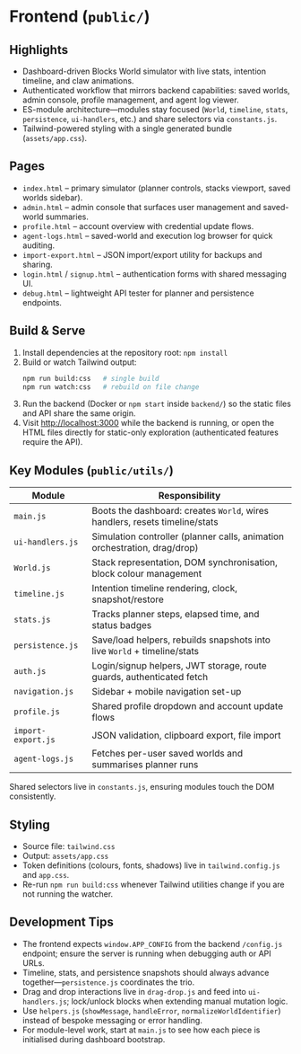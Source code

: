 # Frontend (`public/`)

## Highlights
- Dashboard-driven Blocks World simulator with live stats, intention timeline, and claw animations.
- Authenticated workflow that mirrors backend capabilities: saved worlds, admin console, profile management, and agent log viewer.
- ES-module architecture—modules stay focused (`World`, `timeline`, `stats`, `persistence`, `ui-handlers`, etc.) and share selectors via `constants.js`.
- Tailwind-powered styling with a single generated bundle (`assets/app.css`).

## Pages
- `index.html` – primary simulator (planner controls, stacks viewport, saved worlds sidebar).
- `admin.html` – admin console that surfaces user management and saved-world summaries.
- `profile.html` – account overview with credential update flows.
- `agent-logs.html` – saved-world and execution log browser for quick auditing.
- `import-export.html` – JSON import/export utility for backups and sharing.
- `login.html` / `signup.html` – authentication forms with shared messaging UI.
- `debug.html` – lightweight API tester for planner and persistence endpoints.

## Build & Serve
1. Install dependencies at the repository root: `npm install`
2. Build or watch Tailwind output:
   ```bash
   npm run build:css   # single build
   npm run watch:css   # rebuild on file change
   ```
3. Run the backend (Docker or `npm start` inside `backend/`) so the static files and API share the same origin.
4. Visit <http://localhost:3000> while the backend is running, or open the HTML files directly for static-only exploration (authenticated features require the API).

## Key Modules (`public/utils/`)

| Module | Responsibility |
|--------|----------------|
| `main.js` | Boots the dashboard: creates `World`, wires handlers, resets timeline/stats |
| `ui-handlers.js` | Simulation controller (planner calls, animation orchestration, drag/drop) |
| `World.js` | Stack representation, DOM synchronisation, block colour management |
| `timeline.js` | Intention timeline rendering, clock, snapshot/restore |
| `stats.js` | Tracks planner steps, elapsed time, and status badges |
| `persistence.js` | Save/load helpers, rebuilds snapshots into live `World` + timeline/stats |
| `auth.js` | Login/signup helpers, JWT storage, route guards, authenticated fetch |
| `navigation.js` | Sidebar + mobile navigation set-up |
| `profile.js` | Shared profile dropdown and account update flows |
| `import-export.js` | JSON validation, clipboard export, file import |
| `agent-logs.js` | Fetches per-user saved worlds and summarises planner runs |

Shared selectors live in `constants.js`, ensuring modules touch the DOM consistently.

## Styling
- Source file: `tailwind.css`
- Output: `assets/app.css`
- Token definitions (colours, fonts, shadows) live in `tailwind.config.js` and `app.css`.
- Re-run `npm run build:css` whenever Tailwind utilities change if you are not running the watcher.

## Development Tips
- The frontend expects `window.APP_CONFIG` from the backend `/config.js` endpoint; ensure the server is running when debugging auth or API URLs.
- Timeline, stats, and persistence snapshots should always advance together—`persistence.js` coordinates the trio.
- Drag and drop interactions live in `drag-drop.js` and feed into `ui-handlers.js`; lock/unlock blocks when extending manual mutation logic.
- Use `helpers.js` (`showMessage`, `handleError`, `normalizeWorldIdentifier`) instead of bespoke messaging or error handling.
- For module-level work, start at `main.js` to see how each piece is initialised during dashboard bootstrap.

